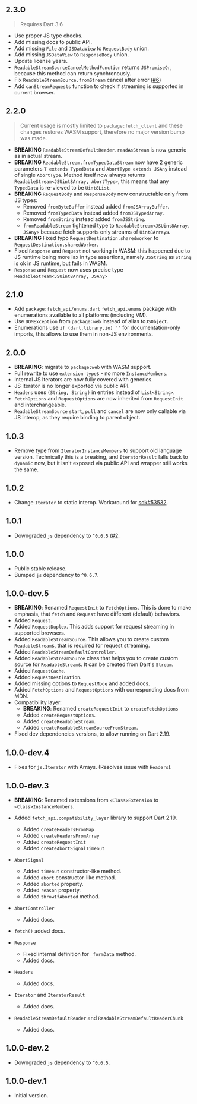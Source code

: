 ## 2.3.0

> Requires Dart 3.6

- Use proper JS type checks.
- Add missing docs to public API.
- Add missing `File` and `JSDataView` to `RequestBody` union.
- Add missing `JSDataView` to `ResponseBody` union.
- Update license years.
- `ReadableStreamSourceCancelMethodFunction` returns `JSPromiseOr`, because this
  method can return synchronously.
- Fix `ReadableStreamSource.fromStream` cancel after error ([#6](https://github.com/Zekfad/fetch_api/issues/6))
- Add `canStreamRequests` function to check if streaming is supported in
  current browser.

## 2.2.0

> Current usage is mostly limited to `package:fetch_client` and these changes
> restores WASM support, therefore no major version bump was made.

- **BREAKING** `ReadableStreamDefaultReader.readAsStream` is now generic as
  in actual stream.
- **BREAKING** `ReadableStream.fromTypedDataStream` now have 2 generic
  parameters `T extends TypedData` and `AbortType extends JSAny` instead of
  single `AbortType`.
  Method itself now always returns `ReadableStream<JSUint8Array, AbortType>`,
  this means that any `TypedData` is re-viewed to be `Uint8List`.
- **BREAKING** `RequestBody` and `ResponseBody` now constructable only from
  JS types:
  - Removed `fromByteBuffer` instead added `fromJSArrayBuffer`.
  - Removed `fromTypedData` instead added `fromJSTypedArray`.
  - Removed `fromString` instead added `fromJSString`.
  - `fromReadableStream` tightened type to `ReadableStream<JSUint8Array, JSAny>`
    because fetch supports only streams of `Uint8Array`s.
- **BREAKING** Fixed typo `RequestDestination.sharedworker` to
  `RequestDestination.sharedWorker`.
- Fixed `Response` and `Request` not working in WASM: this happened due to JS
  runtime being more lax in type assertions, namely `JSString` as `String` is
  ok in JS runtime, but fails in WASM.
- `Response` and `Request` now uses precise type
  `ReadableStream<JSUint8Array, JSAny>`

## 2.1.0

- Add `package:fetch_api/enums.dart` `fetch_api.enums` package with enumerations
  available to all platforms (including VM).
- Use `DOMException` from `package:web` instead of alias to`JSObject`.
- Enumerations use `if (dart.library.io) ''` for documentation-only imports,
  this allows to use them in non-JS environments.

## 2.0.0

- **BREAKING**: migrate to `package:web` with WASM support. 
- Full rewrite to use `extension type`s - no more `InstanceMembers`.
- Internal JS Iterators are now fully covered with generics.
- JS Iterator is no longer exported via public API.
- `Headers` uses `(String, String)` in entries instead of `List<String>`.
- `FetchOptions` and `RequestOptions` are now inherited from `RequestInit`
  and interchangeable.
- `ReadableStreamSource` `start`, `pull` and `cancel` are now only callable
  via JS interop, as they require binding to parent object.

## 1.0.3

- Remove type from `IteratorInstanceMembers` to support old language
  version.
  Technically this is a breaking, and `IteratorResult` falls back to `dynamic`
  now, but it isn't exposed via public API and wrapper still works the same.

## 1.0.2

- Change `Iterator` to static interop.
  Workaround for [sdk#53532](https://github.com/dart-lang/sdk/issues/53532).

## 1.0.1

- Downgraded `js` dependency to `^0.6.5` ([#2](https://github.com/Zekfad/fetch_api/issues/2).

## 1.0.0

- Public stable release.
- Bumped `js` dependency to `^0.6.7`.

## 1.0.0-dev.5

- **BREAKING**: Renamed `RequestInit` to `FetchOptions`.
  This is done to make emphasis, that `fetch` and `Request` have different
  (default) behaviors.
- Added `Request`.
- Added `RequestDuplex`. This adds support for request streaming in supported
  browsers.
- Added `ReadableStreamSource`. This allows you to create custom
  `ReadableStream`s, that is required for request streaming.
- Added `ReadableStreamDefaultController`.
- Added `ReadableStreamSource` class that helps you to create custom source
  for `ReadableStream`s. It can be created from Dart's `Stream`.
- Added `RequestCache`.
- Added `RequestDestination`.
- Added missing options to `RequestMode` and added docs.
- Added `FetchOptions` and `RequestOptions` with corresponding docs from MDN.
- Compatibility layer:
  - **BREAKING**: Renamed `createRequestInit` to `createFetchOptions`
  - Added `createRequestOptions`.
  - Added `createReadableStream`.
  - Added `createReadableStreamSourceFromStream`.
- Fixed dev dependencies versions, to allow running on Dart 2.19.


## 1.0.0-dev.4

- Fixes for `js.Iterator` with Arrays. (Resolves issue with `Headers`).

## 1.0.0-dev.3

- **BREAKING**: Renamed extensions from `<Class>Extension` to
  `<Class>InstanceMembers`.
- Added `fetch_api.compatibility_layer` library to support Dart 2.19.
  - Added `createHeadersFromMap`
  - Added `createHeadersFromArray` 
  - Added `createRequestInit`
  - Added `createAbortSignalTimeout`

- `AbortSignal`
  - Added `timeout` constructor-like method.
  - Added `abort` constructor-like method.
  - Added `aborted` property.
  - Added `reason` property.
  - Added `throwIfAborted` method.
- `AbortController`
  - Added docs.
- `fetch()` added docs.
- `Response`
  - Fixed internal definition for `_formData` method.
  - Added docs.
- `Headers`
  - Added docs.
- `Iterator` and `IteratorResult`
  - Added docs.
- `ReadableStreamDefaultReader` and `ReadableStreamDefaultReaderChunk`
  - Added docs.

## 1.0.0-dev.2

- Downgraded `js` dependency to `^0.6.5`.

## 1.0.0-dev.1

- Initial version.
